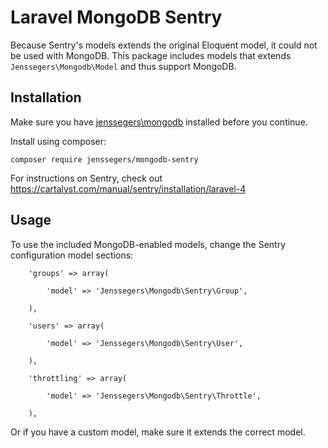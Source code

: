 Laravel MongoDB Sentry
======================

Because Sentry's models extends the original Eloquent model, it could not be used with MongoDB. This package includes models that extends `Jenssegers\Mongodb\Model` and thus support MongoDB.

Installation
------------

Make sure you have [jenssegers\mongodb](https://github.com/jenssegers/Laravel-MongoDB) installed before you continue.

Install using composer:

    composer require jenssegers/mongodb-sentry

For instructions on Sentry, check out https://cartalyst.com/manual/sentry/installation/laravel-4

Usage
-----

To use the included MongoDB-enabled models, change the Sentry configuration model sections:

```
    'groups' => array(

        'model' => 'Jenssegers\Mongodb\Sentry\Group',

    ),

    'users' => array(

        'model' => 'Jenssegers\Mongodb\Sentry\User',

    ),

    'throttling' => array(

        'model' => 'Jenssegers\Mongodb\Sentry\Throttle',

    ),
```

Or if you have a custom model, make sure it extends the correct model.
